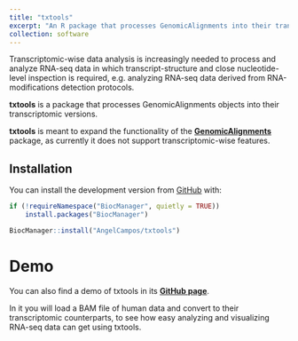 ```yaml
---
title: "txtools"
excerpt: "An R package that processes GenomicAlignments into their transcriptomic versions."
collection: software
---
```


Transcriptomic-wise data analysis is increasingly needed
to process and analyze RNA-seq data in which transcript-structure and
close nucleotide-level inspection is required, e.g. analyzing
RNA-seq data derived from RNA-modifications detection protocols.

**txtools** is a package that processes GenomicAlignments objects into
their transcriptomic versions.

**txtools** is meant to expand the functionality of the
[**GenomicAlignments**](https://bioconductor.org/packages/release/bioc/html/GenomicRanges.html)
package, as currently it does not support transcriptomic-wise features.

## Installation

You can install the development version from
[GitHub](https://github.com/AngelCampos/txtools) with:

``` r
if (!requireNamespace("BiocManager", quietly = TRUE))
    install.packages("BiocManager")

BiocManager::install("AngelCampos/txtools")
```

# Demo

You can also find a demo of txtools in its [**GitHub page**](https://github.com/AngelCampos/txtools).

In it you will load a BAM file of human data and convert to their transcriptomic
counterparts, to see how easy analyzing and visualizing RNA-seq data can get 
using txtools.
